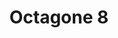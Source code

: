 ---
mission_id: octagone
editorsChoice:
title: "Octagone 8"
authors: 
    - "James McMahon"
date:
filename: "newdspf.zip"
description: "This level supposedly poses the question, what would it be like if there were Dark Troopers around before the Alliance had captured the plans for the first Death Star? Your job is to find the Death Star plans and get back to your ship."
heroImage: "./octagone.png"
levelReplaced:	SECBASE
difficulty: yes
bm:	yes
fme: no
wax: no
three_do: yes
voc: yes
gmd: no
vue: no
lfd: no
base: "New level from scratch" 
editors: "DFUSE 1.00"

---